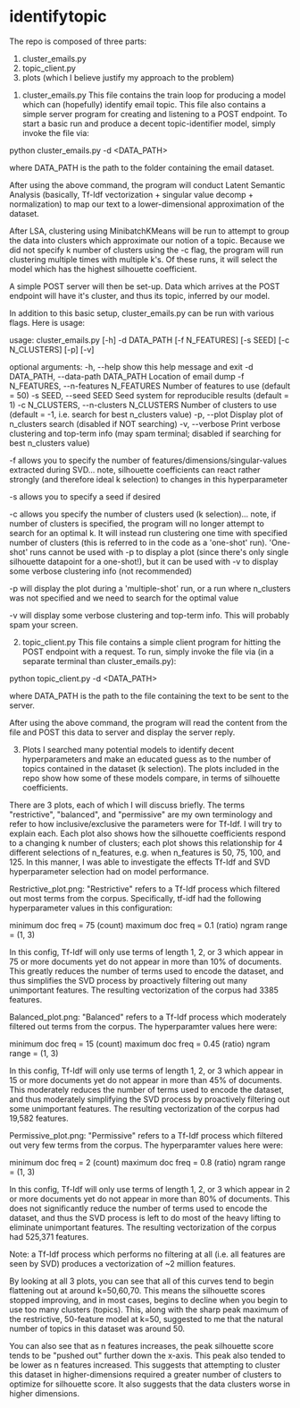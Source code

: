 # identifytopic

The repo is composed of three parts:
1) cluster_emails.py
2) topic_client.py
3) plots (which I believe justify my approach to the problem)

1. cluster_emails.py
This file contains the train loop for producing a model which can (hopefully) identify email topic.
This file also contains a simple server program for creating and listening to a POST endpoint.
To start a basic run and produce a decent topic-identifier model, simply invoke the file via:

python cluster_emails.py -d <DATA_PATH>

where DATA_PATH is the path to the folder containing the email dataset.

After using the above command, the program will conduct Latent Semantic Analysis (basically, Tf-Idf vectorization + singular value decomp + normalization) to map our text to a lower-dimensional approximation of the dataset.

After LSA, clustering using MinibatchKMeans will be run to attempt to group the data into clusters which approximate our notion of a topic. Because we did not specify k number of clusters using the -c flag, the program will run clustering multiple times with multiple k's. Of these runs, it will select the model which has the highest silhouette coefficient.

A simple POST server will then be set-up. Data which arrives at the POST endpoint will have it's cluster, and thus its topic, inferred by our model.

In addition to this basic setup, cluster_emails.py can be run with various flags. Here is usage:

usage: cluster_emails.py [-h] -d DATA_PATH [-f N_FEATURES] [-s SEED] [-c N_CLUSTERS] [-p] [-v]

optional arguments:
  -h, --help            show this help message and exit
  -d DATA_PATH, --data-path DATA_PATH
                        Location of email dump
  -f N_FEATURES, --n-features N_FEATURES
                        Number of features to use (default = 50)
  -s SEED, --seed SEED  Seed system for reproducible results (default = 1)
  -c N_CLUSTERS, --n-clusters N_CLUSTERS
                        Number of clusters to use (default = -1, i.e. search for best n_clusters value)
  -p, --plot            Display plot of n_clusters search (disabled if NOT searching)
  -v, --verbose         Print verbose clustering and top-term info (may spam terminal; disabled if searching for best n_clusters value)

-f allows you to specify the number of features/dimensions/singular-values extracted during SVD... note, silhouette coefficients can react rather strongly (and therefore ideal k selection) to changes in this hyperparameter

-s allows you to specify a seed if desired

-c allows you specify the number of clusters used (k selection)... note, if number of clusters is specified, the program will no longer attempt to search for an optimal k. It will instead run clustering one time with specified number of clusters (this is referred to in the code as a 'one-shot' run). 'One-shot' runs cannot be used with -p to display a plot (since there's only single silhouette datapoint for a one-shot!), but it can be used with -v to display some verbose clustering info (not recommended)

-p will display the plot during a 'multiple-shot' run, or a run where n_clusters was not specified and we need to search for the optimal value

-v will display some verbose clustering and top-term info. This will probably spam your screen.



2. topic_client.py
This file contains a simple client program for hitting the POST endpoint with a request.
To run, simply invoke the file via (in a separate terminal than cluster_emails.py):

python topic_client.py -d <DATA_PATH>

where DATA_PATH is the path to the file containing the text to be sent to the server.

After using the above command, the program will read the content from the file and POST this data to server and display the server reply.



3. Plots
I searched many potential models to identify decent hyperparameters and make an educated guess as to the number of topics contained in the dataset (k selection).
The plots included in the repo show how some of these models compare, in terms of silhouette coefficients.

There are 3 plots, each of which I will discuss briefly. The terms "restrictive", "balanced", and "permissive" are my own terminology and refer to how inclusive/exclusive the parameters were for Tf-Idf. I will try to explain each. Each plot also shows how the silhouette coefficients respond to a changing k number of clusters; each plot shows this relationship for 4 different selections of n_features, e.g. when n_features is 50, 75, 100, and 125. In this manner, I was able to investigate the effects Tf-Idf and SVD hyperparameter selection had on model performance.

Restrictive_plot.png:
"Restrictive" refers to a Tf-Idf process which filtered out most terms from the corpus. Specifically, tf-idf had the following hyperparameter values in this configuration:

minimum doc freq = 75 (count)
maximum doc freq = 0.1 (ratio)
ngram range = (1, 3)

In this config, Tf-Idf will only use terms of length 1, 2, or 3 which appear in 75 or more documents yet do not appear in more than 10% of documents. This greatly reduces the number of terms used to encode the dataset, and thus simplifies the SVD process by proactively filtering out many unimportant features. The resulting vectorization of the corpus had 3385 features.


Balanced_plot.png:
"Balanced" refers to a Tf-Idf process which moderately filtered out terms from the corpus. The hyperparamter values here were:

minimum doc freq = 15 (count)
maximum doc freq = 0.45 (ratio)
ngram range = (1, 3)

In this config, Tf-Idf will only use terms of length 1, 2, or 3 which appear in 15 or more documents yet do not appear in more than 45% of documents. This moderately reduces the number of terms used to encode the dataset, and thus moderately simplifying the SVD process by proactively filtering out some unimportant features. The resulting vectorization of the corpus had 19,582 features.



Permissive_plot.png:
"Permissive" refers to a Tf-Idf process which filtered out very few terms from the corpus. The hyperparamter values here were:

minimum doc freq = 2 (count)
maximum doc freq = 0.8 (ratio)
ngram range = (1, 3)

In this config, Tf-Idf will only use terms of length 1, 2, or 3 which appear in 2 or more documents yet do not appear in more than 80% of documents. This does not significantly reduce the number of terms used to encode the dataset, and thus the SVD process is left to do most of the heavy lifting to eliminate unimportant features. The resulting vectorization of the corpus had 525,371 features.


Note: a Tf-Idf process which performs no filtering at all (i.e. all features are seen by SVD) produces a vectorization of ~2 million features.


By looking at all 3 plots, you can see that all of this curves tend to begin flattening out at around k=50,60,70. This means the silhouette scores stopped improving, and in most cases, begins to decline when you begin to use too many clusters (topics). This, along with the sharp peak maximum of the restrictive, 50-feature model at k=50, suggested to me that the natural number of topics in this dataset was around 50.

You can also see that as n features increases, the peak silhouette score tends to be "pushed out" further down the x-axis. This peak also tended to be lower as n features increased. This suggests that attempting to cluster this dataset in higher-dimensions required a greater number of clusters to optimize for silhouette score. It also suggests that the data clusters worse in higher dimensions.